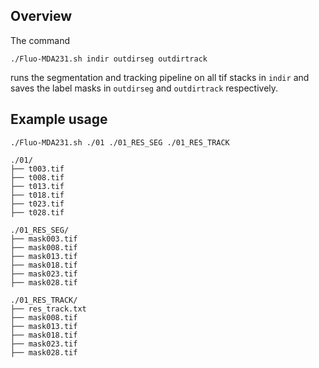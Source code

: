 
## Overview


The command 

`./Fluo-MDA231.sh indir outdirseg outdirtrack`

runs the segmentation and tracking pipeline on all tif stacks in `indir` and saves the label masks in `outdirseg` and `outdirtrack` respectively.


## Example usage


`./Fluo-MDA231.sh ./01 ./01_RES_SEG ./01_RES_TRACK`


```
./01/
├── t003.tif
├── t008.tif
├── t013.tif
├── t018.tif
├── t023.tif
├── t028.tif

./01_RES_SEG/
├── mask003.tif
├── mask008.tif
├── mask013.tif
├── mask018.tif
├── mask023.tif
├── mask028.tif

./01_RES_TRACK/
├── res_track.txt
├── mask008.tif
├── mask013.tif
├── mask018.tif
├── mask023.tif
├── mask028.tif
```
